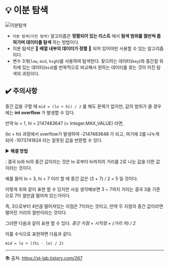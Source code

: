 # :bulb: 이분 탐색
![이분탐색](https://github.com/eunji8784/Algorithm/assets/70746467/f658d42f-aae0-427a-afd0-019f518a7121)
- ```이분 탐색(이진 탐색)``` 알고리즘은 __정렬되어 있는 리스트__ 에서 __탐색 범위를 절반씩 좁혀가며 데이터를 탐색__ 하는 방법이다.
- 이분 탐색은 📌 __배열 내부의 데이터가 정렬__ 📌 되어 있어야만 사용할 수 있는 알고리즘이다.
- 변수 3개(```low```, ```mid```, ```high```)를 사용하여 탐색한다. 찾으려는 데이터(```key```)와 중간점 위치에 있는 데이터(```mid```)를 반복적으로 비교해서 원하는 데이터를 찾는 것이 이진 탐색의 과정이다.

## ✔️ 주의사항
중간 값을 구할 때 ```mid = (lo + hi) / 2``` 를 해도 문제가 없지만, 값의 범위가 클 경우에는 __int overflow__ 가 발생할 수 있다.

만약 lo = 1, hi = 2147483647 (= Integer.MAX_VALUE) 라면,

(lo + hi) 과정에서 overflow가 발생하여 -2147483648 가 되고, 여기에 2를 나누게 되어 -1073741824 라는 잘못된 값을 반환할 수 있다.

▶️ __해결 방법__

: 결국 lo와 hi의 중간 값이라는 것은 lo 로부터 hi까지의 거리를 2로 나눈 값을 더한 값이라는 것이다.

예를 들어 lo = 3, hi = 7 이라 할 때 중간 값은 (3 + 7) / 2 = 5 일 것이다.

이렇게 위와 같이 표현 할 수 있지만 사실 생각해보면 3 ~ 7까지 거리는 결국 3을 기준으로 7이 얼만큼 떨어져 있는가이다.

즉, 3으로부터 4만큼 떨어져있는 지점은 7이라는 것이고, 만약 두 지점의 중간 값이라면 떨어진 거리의 절반이라는 것이다.

그러면 다음과 같이 표현 할 수 있다. _중간 지점 = 시작점 + (거리 차) / 2_

이를 수식으로 표현하면 다음과 같다.

```mid = lo + ((hi - lo) / 2)```

---
📚 출처:
https://st-lab.tistory.com/267
